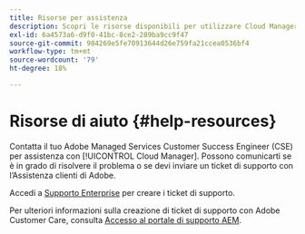 ```yaml
---
title: Risorse per assistenza
description: Scopri le risorse disponibili per utilizzare Cloud Manager.
exl-id: 6a4573a6-d9f0-41bc-8ce2-289ba9cc9f47
source-git-commit: 984269e5fe70913644d26e759fa21ccea0536bf4
workflow-type: tm+mt
source-wordcount: '79'
ht-degree: 18%

---
```



# Risorse di aiuto {#help-resources}

Contatta il tuo Adobe Managed Services Customer Success Engineer (CSE) per assistenza con [!UICONTROL Cloud Manager]. Possono comunicarti se è in grado di risolvere il problema o se devi inviare un ticket di supporto con l’Assistenza clienti di Adobe.

Accedi a [Supporto Enterprise](https://experienceleague.adobe.com/?support-tab=home&amp;lang=it#support) per creare i ticket di supporto.

Per ulteriori informazioni sulla creazione di ticket di supporto con Adobe Customer Care, consulta [Accesso al portale di supporto AEM](https://helpx.adobe.com/it/enterprise/using/support-and-expert-services.html).
